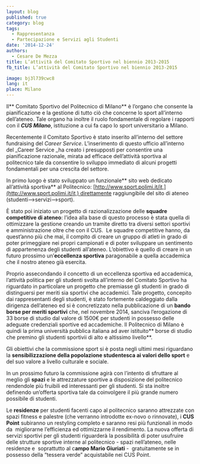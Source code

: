 ```yaml
---
layout: blog
published: true
category: blog
tags:
  - Rappresentanza
  - Partecipazione e Servizi agli Studenti
date: '2014-12-24'
authors:
  - Cesare De Mezza
title: L’attività del Comitato Sportivo nel biennio 2013-2015
fb_title: L’attività del Comitato Sportivo nel biennio 2013-2015

image: bj3l739cwc8
lang: it
place: Milano
---
```


Il** Comitato Sportivo del Politecnico di Milano** è l’organo che consente la pianificazione e la gestione di tutto ciò che concerne lo sport all’interno dell’ateneo. Tale organo ha inoltre il ruolo fondamentale di regolare i rapporti con il _**CUS Milano**_, istituzione a cui fa capo lo sport universitario a Milano.

Recentemente il Comitato Sportivo è stato inserito all’interno del settore fundraising del _Career Service_. L’inserimento di questo ufficio all’interno del _Career Service _ha creato i presupposti per consentire una pianificazione razionale, mirata ad efficace dell’attività sportiva al politecnico tale da consentire lo sviluppo immediato di alcuni progetti fondamentali per una crescita del settore.

In primo luogo è stato sviluppato un funzionale** sito web dedicato all’attività sportiva** al Politecnico: [http://www.sport.polimi.it/it,](http://www.sport.polimi.it/it,) direttamente raggiungibile del sito di ateneo (studenti⟶servizi⟶sport).

È stato poi iniziato un progetto di razionalizzazione delle **squadre competitive di ateneo**: l’idea alla base di questo processo è stata quella di ottimizzare la gestione creando un tramite diretto tra diversi settori sportivi e amministrazione oltre che con il CUS.  Le squadre competitive hanno, da quest’anno più che mai, il compito di creare un gruppo di atleti in grado di poter primeggiare nei propri campionati e di poter sviluppare un sentimento di appartenenza degli studenti all’ateneo. L’obiettivo è quello di creare in un futuro prossimo un’**eccellenza sportiva** paragonabile a quella accademica che il nostro ateneo già esercita. 

Proprio assecondando il concetto di un eccellenza sportiva ed accademica, l’attività politica per gli studenti svolta all’interno del Comitato Sportivo ha riguardato in particolare un progetto che premiasse gli studenti in grado di distinguersi per meriti sia sportivi che accademici. Tale progetto, concepito dai rappresentanti degli studenti, è stato fortemente caldeggiato dalla dirigenza dell’ateneo ed si è concretizzato nella pubblicazione di un **bando borse per meriti sportivi** che, nel novembre 2014, sanciva l’erogazione di 33 borse di studio dal valore di 1500€ per studenti in possesso delle adeguate credenziali sportive ed accademiche. Il Politecnico di Milano è quindi la prima università pubblica italiana ad aver istituito** borse di studio che premino gli studenti sportivii di alto e altissimo livello**.

Gli obiettivi che la commissione sport si è posta negli ultimi mesi riguardano la **sensibilizzazione della popolazione studentesca ai valori dello sport** e del suo valore a livello culturale e sociale. 

In un prossimo futuro la commissione agirà con l’intento di sfruttare al meglio gli **spazi** e le attrezzature sportive a disposizione del politecnico rendendole più fruibili ed interessanti per gli studenti. Si sta inoltre definendo un’offerta sportiva tale da coinvolgere il più grande numero possibile di studenti.

Le **residenze** per studenti facenti capo al politecnico saranno attrezzate con spazi fitness e palestre (che verranno introdotte ex-novo o rinnovate), i **CUS Point** subiranno un restyling completo e saranno resi più funzionali in modo da  migliorarne l’efficienza ed ottimizzarne il rendimento. La nuova offerta di servizi sportivi per gli studenti riguarderà la possibilità di poter usufruire delle strutture sportive interne al politecnico - spazi nell’ateneo, nelle residenze e  soprattutto al c**ampo Mario Giuriati** -  gratuitamente se in possesso della “tessera verde” acquistabile nei CUS Point.
